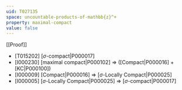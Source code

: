 ```yaml
---
uid: T027135
space: uncountable-products-of-mathbb{z}^+
property: maximal-compact
value: false
---
```

[[Proof]]

* [T015202] [$\sigma$-compact|P000017]
* [I000230] [maximal compact|P000102] => ([Compact|P000016] + [KC|P000100])
* [I000009] [Compact|P000016] => [$\sigma$-Locally Compact|P000025]
* [I000005] [$\sigma$-Locally Compact|P000025] => [$\sigma$-compact|P000017]

